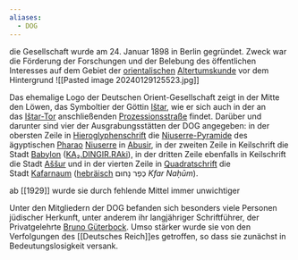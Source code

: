 ```yaml
---
aliases:
  - DOG
---
```

die Gesellschaft wurde am 24. Januar 1898 in Berlin gegründet. Zweck war die Förderung der Forschungen und der Belebung des öffentlichen Interesses auf dem Gebiet der [orientalischen](https://de.wikipedia.org/wiki/Orient "Orient") [Altertumskunde](https://de.wikipedia.org/wiki/Altertum "Altertum") vor dem Hintergrund
![[Pasted image 20240129125523.jpg]]

Das ehemalige Logo der Deutschen Orient-Gesellschaft zeigt in der Mitte den Löwen, das Symboltier der Göttin [Ištar](https://de.wikipedia.org/wiki/I%C5%A1tar "Ištar"), wie er sich auch in der an das [Ištar-Tor](https://de.wikipedia.org/wiki/Ischtar-Tor "Ischtar-Tor") anschließenden [Prozessionsstraße](https://de.wikipedia.org/wiki/Prozessionsstra%C3%9Fe "Prozessionsstraße") findet. Darüber und darunter sind vier der Ausgrabungsstätten der DOG angegeben: in der obersten Zeile in [Hieroglyphenschrift](https://de.wikipedia.org/wiki/Hieroglyphen "Hieroglyphen") die [Niuserre-Pyramide](https://de.wikipedia.org/wiki/Niuserre-Pyramide "Niuserre-Pyramide") des ägyptischen [Pharao](https://de.wikipedia.org/wiki/Pharao "Pharao") [Niuserre](https://de.wikipedia.org/wiki/Niuserre "Niuserre") in [Abusir](https://de.wikipedia.org/wiki/Abusir "Abusir"), in der zweiten Zeile in Keilschrift die Stadt [Babylon](https://de.wikipedia.org/wiki/Babylon "Babylon") ([KA₂.DINGIR.RAki](https://en.wiktionary.org/wiki/%F0%92%86%8D%F0%92%80%AD%F0%92%8A%8F%F0%92%86%A0 "wiktionary:𒆍𒀭𒊏𒆠")), in der dritten Zeile ebenfalls in Keilschrift die Stadt [Aššur](https://de.wikipedia.org/wiki/A%C5%A1%C5%A1ur_(Stadt) "Aššur (Stadt)") und in der vierten Zeile in [Quadratschrift](https://de.wikipedia.org/wiki/Quadratschrift "Quadratschrift") die Stadt [Kafarnaum](https://de.wikipedia.org/wiki/Kafarnaum "Kafarnaum") ([hebräisch](https://de.wikipedia.org/wiki/Hebr%C3%A4ische_Sprache "Hebräische Sprache") כְפַר נָחוּם _Kfar Naḥūm_).

ab [[1929]] wurde sie durch fehlende Mittel immer unwichtiger

Unter den Mitgliedern der DOG befanden sich besonders viele Personen jüdischer Herkunft, unter anderem ihr langjähriger Schriftführer, der Privatgelehrte [Bruno Güterbock](https://de.wikipedia.org/wiki/Bruno_G%C3%BCterbock "Bruno Güterbock"). Umso stärker wurde sie von den Verfolgungen des [[Deutsches Reich]]es getroffen, so dass sie zunächst in Bedeutungslosigkeit versank.